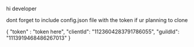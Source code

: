 hi developer

dont forget to include config.json file with the token if ur planning to clone

{
	"token" : "token here",
	"clientId": "1123604283791786055", 
	"guildId": "1113919468486267013"
}